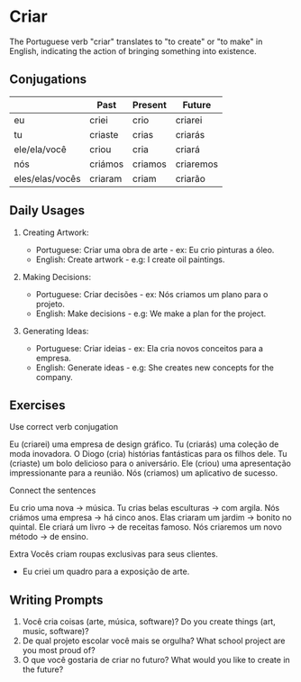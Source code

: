 # Criar

The Portuguese verb "criar" translates to "to create" or "to make" in English, indicating the action of bringing something into existence.

## Conjugations

|                 | Past    | Present | Future    |
| --------------- | ------- | ------- | --------- |
| eu              | criei   | crio    | criarei   |
| tu              | criaste | crias   | criarás   |
| ele/ela/você    | criou   | cria    | criará    |
| nós             | criámos | criamos | criaremos |
| eles/elas/vocês | criaram | criam   | criarão   |

## Daily Usages

1. Creating Artwork:

   - Portuguese: Criar uma obra de arte - ex: Eu crio pinturas a óleo.
   - English: Create artwork - e.g: I create oil paintings.

2. Making Decisions:

   - Portuguese: Criar decisões - ex: Nós criamos um plano para o projeto.
   - English: Make decisions - e.g: We make a plan for the project.

3. Generating Ideas:

   - Portuguese: Criar ideias - ex: Ela cria novos conceitos para a empresa.
   - English: Generate ideas - e.g: She creates new concepts for the company.

## Exercises

Use correct verb conjugation

Eu (criarei) uma empresa de design gráfico.
Tu (criarás) uma coleção de moda inovadora.
O Diogo (cria) histórias fantásticas para os filhos dele.
Tu (criaste) um bolo delicioso para o aniversário.
Ele (criou) uma apresentação impressionante para a reunião.
Nós (criamos) um aplicativo de sucesso.

Connect the sentences

Eu crio uma nova -> música.
Tu crias belas esculturas -> com argila.
Nós criámos uma empresa -> há cinco anos.
Elas criaram um jardim -> bonito no quintal.
Ele criará um livro -> de receitas famoso.
Nós criaremos um novo método -> de ensino.

Extra
Vocês criam roupas exclusivas para seus clientes.

- Eu criei um quadro para a exposição de arte.

## Writing Prompts

1. Você cria coisas (arte, música, software)? Do you create things (art, music, software)?
2. De qual projeto escolar você mais se orgulha? What school project are you most proud of?
3. O que você gostaria de criar no futuro? What would you like to create in the future?
